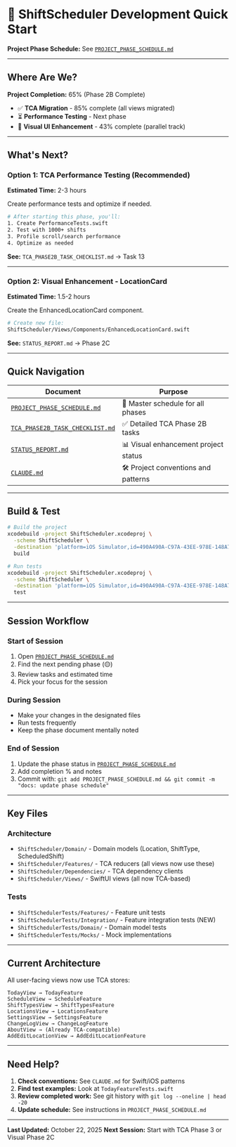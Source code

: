 # 🚀 ShiftScheduler Development Quick Start

**Project Phase Schedule:** See [`PROJECT_PHASE_SCHEDULE.md`](PROJECT_PHASE_SCHEDULE.md)

---

## Where Are We?

**Project Completion:** 65% (Phase 2B Complete)

- ✅ **TCA Migration** - 85% complete (all views migrated)
- ⏳ **Performance Testing** - Next phase
- 🎨 **Visual UI Enhancement** - 43% complete (parallel track)

---

## What's Next?

### Option 1: TCA Performance Testing (Recommended)
**Estimated Time:** 2-3 hours

Create performance tests and optimize if needed.

```bash
# After starting this phase, you'll:
1. Create PerformanceTests.swift
2. Test with 1000+ shifts
3. Profile scroll/search performance
4. Optimize as needed
```

**See:** `TCA_PHASE2B_TASK_CHECKLIST.md` → Task 13

---

### Option 2: Visual Enhancement - LocationCard
**Estimated Time:** 1.5-2 hours

Create the EnhancedLocationCard component.

```bash
# Create new file:
ShiftScheduler/Views/Components/EnhancedLocationCard.swift
```

**See:** `STATUS_REPORT.md` → Phase 2C

---

## Quick Navigation

| Document | Purpose |
|----------|---------|
| [`PROJECT_PHASE_SCHEDULE.md`](PROJECT_PHASE_SCHEDULE.md) | 📅 Master schedule for all phases |
| [`TCA_PHASE2B_TASK_CHECKLIST.md`](TCA_PHASE2B_TASK_CHECKLIST.md) | ✅ Detailed TCA Phase 2B tasks |
| [`STATUS_REPORT.md`](STATUS_REPORT.md) | 📊 Visual enhancement project status |
| [`CLAUDE.md`](CLAUDE.md) | 🛠️ Project conventions and patterns |

---

## Build & Test

```bash
# Build the project
xcodebuild -project ShiftScheduler.xcodeproj \
  -scheme ShiftScheduler \
  -destination 'platform=iOS Simulator,id=490A490A-C97A-43EE-978E-148A74A72499' \
  build

# Run tests
xcodebuild -project ShiftScheduler.xcodeproj \
  -scheme ShiftScheduler \
  -destination 'platform=iOS Simulator,id=490A490A-C97A-43EE-978E-148A74A72499' \
  test
```

---

## Session Workflow

### Start of Session
1. Open [`PROJECT_PHASE_SCHEDULE.md`](PROJECT_PHASE_SCHEDULE.md)
2. Find the next pending phase (🟡)
3. Review tasks and estimated time
4. Pick your focus for the session

### During Session
- Make your changes in the designated files
- Run tests frequently
- Keep the phase document mentally noted

### End of Session
1. Update the phase status in [`PROJECT_PHASE_SCHEDULE.md`](PROJECT_PHASE_SCHEDULE.md)
2. Add completion % and notes
3. Commit with: `git add PROJECT_PHASE_SCHEDULE.md && git commit -m "docs: update phase schedule"`

---

## Key Files

### Architecture
- `ShiftScheduler/Domain/` - Domain models (Location, ShiftType, ScheduledShift)
- `ShiftScheduler/Features/` - TCA reducers (all views now use these)
- `ShiftScheduler/Dependencies/` - TCA dependency clients
- `ShiftScheduler/Views/` - SwiftUI views (all now TCA-based)

### Tests
- `ShiftSchedulerTests/Features/` - Feature unit tests
- `ShiftSchedulerTests/Integration/` - Feature integration tests (NEW)
- `ShiftSchedulerTests/Domain/` - Domain model tests
- `ShiftSchedulerTests/Mocks/` - Mock implementations

---

## Current Architecture

All user-facing views now use TCA stores:

```
TodayView → TodayFeature
ScheduleView → ScheduleFeature
ShiftTypesView → ShiftTypesFeature
LocationsView → LocationsFeature
SettingsView → SettingsFeature
ChangeLogView → ChangeLogFeature
AboutView → (Already TCA-compatible)
AddEditLocationView → AddEditLocationFeature
```

---

## Need Help?

1. **Check conventions:** See `CLAUDE.md` for Swift/iOS patterns
2. **Find test examples:** Look at `TodayFeatureTests.swift`
3. **Review completed work:** See git history with `git log --oneline | head -20`
4. **Update schedule:** See instructions in `PROJECT_PHASE_SCHEDULE.md`

---

**Last Updated:** October 22, 2025
**Next Session:** Start with TCA Phase 3 or Visual Phase 2C
